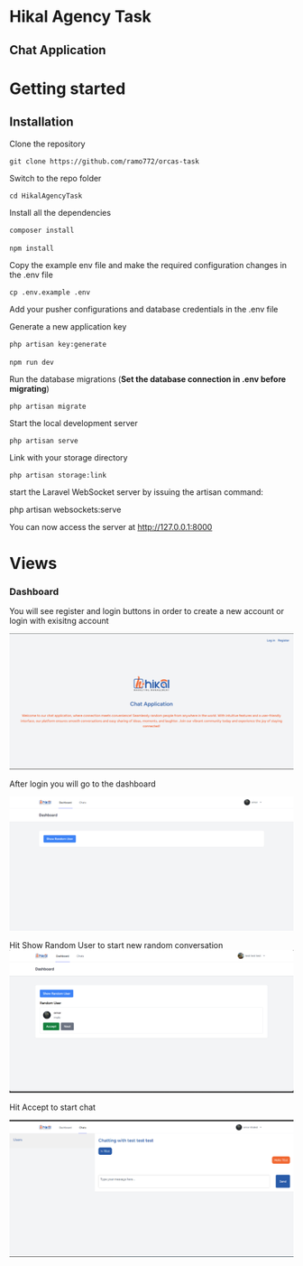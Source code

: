 # Hikal Agency Task

## Chat Application

# Getting started

## Installation

Clone the repository

    git clone https://github.com/ramo772/orcas-task

Switch to the repo folder

    cd HikalAgencyTask
    
Install all the dependencies 

    composer install
    
    npm install


Copy the example env file and make the required configuration changes in the .env file

    cp .env.example .env

Add your pusher configurations and database credentials in the .env file


Generate a new application key

    php artisan key:generate

    npm run dev

Run the database migrations (**Set the database connection in .env before migrating**)

    php artisan migrate

Start the local development server

    php artisan serve

Link with your storage directory

    php artisan storage:link
    
start the Laravel WebSocket server by issuing the artisan command:

php artisan websockets:serve




You can now access the server at http://127.0.0.1:8000

# Views

### Dashboard

You will see register and login buttons in order to create a new account or login with exisitng account

![alt text](image.png)

After login you will go to the dashboard

![alt text](image-1.png)

Hit Show Random User to start new random conversation
![alt text](image-2.png)

Hit Accept to start chat 

![alt text](image-5.png)
